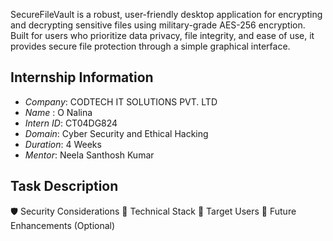 SecureFileVault is a robust, user-friendly desktop application for encrypting and decrypting sensitive files using military-grade AES-256 encryption. Built for users who prioritize data privacy, file integrity, and ease of use, it provides secure file protection through a simple graphical interface.

## Internship Information

- *Company*: CODTECH IT SOLUTIONS PVT. LTD  
- *Name*  :   O Nalina  
- *Intern ID*: CT04DG824  
- *Domain*: Cyber Security and Ethical Hacking  
- *Duration*: 4 Weeks  
- *Mentor*: Neela Santhosh Kumar  

## Task Description
🛡️ Security Considerations
🧩 Technical Stack
👥 Target Users
🚀 Future Enhancements (Optional)


